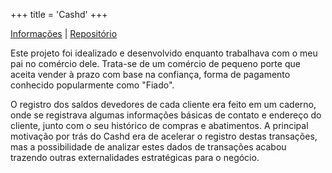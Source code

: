 +++
title = 'Cashd'
+++

[Informações](../tag/Cashd) | [Repositório](https://github.com/VFLins/cashd)

<!--more-->

Este projeto foi idealizado e desenvolvido enquanto trabalhava com o meu pai no comércio
dele. Trata-se de um comércio de pequeno porte que aceita vender à prazo com base na
confiança, forma de pagamento conhecido popularmente como "Fiado".

O registro dos saldos devedores de cada cliente era feito em um caderno, onde se
registrava algumas informações básicas de contato e endereço do cliente, junto com o seu
histórico de compras e abatimentos. A principal motivação por trás do Cashd era de
acelerar o registro destas transações, mas a possibilidade de analizar estes dados de
transações acabou trazendo outras externalidades estratégicas para o negócio.
